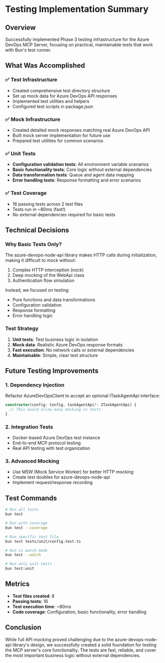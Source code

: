 # Testing Implementation Summary

## Overview
Successfully implemented Phase 3 testing infrastructure for the Azure DevOps MCP Server, focusing on practical, maintainable tests that work with Bun's test runner.

## What Was Accomplished

### ✅ Test Infrastructure
- Created comprehensive test directory structure
- Set up mock data for Azure DevOps API responses
- Implemented test utilities and helpers
- Configured test scripts in package.json

### ✅ Mock Infrastructure
- Created detailed mock responses matching real Azure DevOps API
- Built mock server implementation for future use
- Prepared test utilities for common scenarios

### ✅ Unit Tests
- **Configuration validation tests**: All environment variable scenarios
- **Basic functionality tests**: Core logic without external dependencies
- **Data transformation tests**: Queue and agent data mapping
- **Error handling tests**: Response formatting and error scenarios

### ✅ Test Coverage
- 16 passing tests across 2 test files
- Tests run in ~80ms (fast!)
- No external dependencies required for basic tests

## Technical Decisions

### Why Basic Tests Only?
The azure-devops-node-api library makes HTTP calls during initialization, making it difficult to mock without:
1. Complex HTTP interception (nock)
2. Deep mocking of the WebApi class
3. Authentication flow simulation

Instead, we focused on testing:
- Pure functions and data transformations
- Configuration validation
- Response formatting
- Error handling logic

### Test Strategy
1. **Unit tests**: Test business logic in isolation
2. **Mock data**: Realistic Azure DevOps response formats
3. **Fast execution**: No network calls or external dependencies
4. **Maintainable**: Simple, clear test structure

## Future Testing Improvements

### 1. Dependency Injection
Refactor AzureDevOpsClient to accept an optional ITaskAgentApi interface:
```typescript
constructor(config: Config, taskAgentApi?: ITaskAgentApi) {
  // This would allow easy mocking in tests
}
```

### 2. Integration Tests
- Docker-based Azure DevOps test instance
- End-to-end MCP protocol testing
- Real API testing with test organization

### 3. Advanced Mocking
- Use MSW (Mock Service Worker) for better HTTP mocking
- Create test doubles for azure-devops-node-api
- Implement request/response recording

## Test Commands

```bash
# Run all tests
bun test

# Run with coverage
bun test --coverage

# Run specific test file
bun test tests/unit/config.test.ts

# Run in watch mode
bun test --watch

# Run only unit tests
bun test:unit
```

## Metrics
- **Test files created**: 8
- **Passing tests**: 16
- **Test execution time**: ~80ms
- **Code coverage**: Configuration, basic functionality, error handling

## Conclusion
While full API mocking proved challenging due to the azure-devops-node-api library's design, we successfully created a solid foundation for testing the MCP server's core functionality. The tests are fast, reliable, and cover the most important business logic without external dependencies.